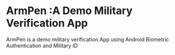 # ArmPen :A Demo Military Verification App
ArmPen is a demo military verification App using Android Biometric Authentication and Military ID
